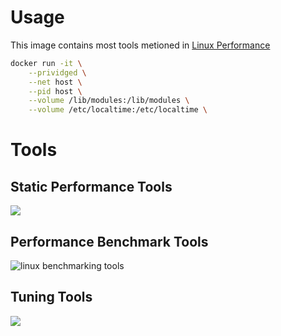 # Usage

This image contains most tools metioned in [Linux Performance](http://www.brendangregg.com/linuxperf.html)

```bash
docker run -it \
    --prividged \
    --net host \
    --pid host \
    --volume /lib/modules:/lib/modules \
    --volume /etc/localtime:/etc/localtime \

```

# Tools

## Static Performance Tools

![](http://www.brendangregg.com/Perf/linux_static_tools.png)

## Performance Benchmark Tools

![linux benchmarking tools](http://www.brendangregg.com/Perf/linux_benchmarking_tools.png)

## Tuning Tools

![](http://www.brendangregg.com/Perf/linux_tuning_tools.png)
